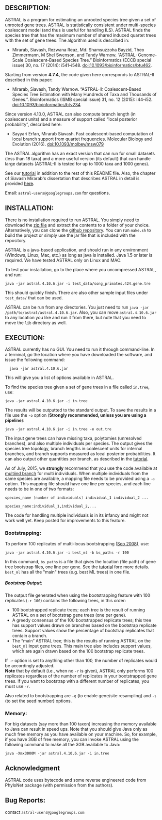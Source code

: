 DESCRIPTION:
-----------
ASTRAL is a program for estimating an unrooted species tree given a set of unrooted gene trees. ASTRAL is statistically consistent under multi-species coalescent model (and thus is useful for handling ILS). ASTRAL finds the species tree that has the maximum number of shared induced quartet trees with the set of gene trees. 
The algorithm used is described in:

* Mirarab, Siavash, Rezwana Reaz, Md. Shamsuzzoha Bayzid, Theo Zimmermann, M Shel Swenson, and Tandy Warnow. “ASTRAL: Genome-Scale Coalescent-Based Species Tree.” Bioinformatics (ECCB special issue) 30, no. 17 (2014): i541–i548. [doi:10.1093/bioinformatics/btu462](doi.org/10.1093/bioinformatics/btu462).

Starting from version **4.7.4**, the code given here corresponds to ASTRAL-II described in this paper: 

* Mirarab, Siavash, Tandy Warnow. “ASTRAL-II: Coalescent-Based Species Tree Estimation with Many Hundreds of Taxa and Thousands of Genes.”. Bioinformatics (ISMB special issue) 31, no. 12 (2015): i44–i52. [doi:10.1093/bioinformatics/btv234](http://bioinformatics.oxfordjournals.org/content/31/12/i44)

Since version 4.10.0, ASTRAL can also compute branch length (in coalescent units) and a measure of support called “local posterior probability”, described here:

* Sayyari Erfan, Mirarab Siavash. Fast coalescent-based computation of local branch support from quartet frequencies.  Molecular Biology and Evolution (2016). [doi:10.1093/molbev/msw079](http://mbe.oxfordjournals.org/content/early/2016/05/12/molbev.msw079.short?rss=1)


The ASTRAL algorithm has an exact version that can run for small datasets (less than 18 taxa) and a more useful version (its default) that can handle large datasets (ASTRAL-II is tested for up to 1000 taxa and 1000 genes).


See our [tutorial](astral-tutorial.md) in addition to the rest of this README file. Also, the chapter of Siavash Mirarab's dissertation that describes ASTRAL in detail is provided [here](thesis-astral.pdf).

Email: `astral-users@googlegroups.com` for questions.

INSTALLATION:
-----------
There is no installation required to run ASTRAL. 
You simply need to download the [zip file](https://github.com/smirarab/ASTRAL/raw/master/Astral.4.10.6.zip) 
and extract the contents to a folder of your choice. Alternatively, you can clone the [github repository](https://github.com/smirarab/ASTRAL/). You can run `make.sh` to build the project or simply use the jar file that is included with the repository. 

ASTRAL is a java-based application, and should run in any environment (Windows, Linux, Mac, etc.) as long as java is installed. Java 1.5 or later is required. We have tested ASTRAL only on Linux and MAC.

To test your installation, go to the place where you uncompressed ASTRAL, and run:

```
java -jar astral.4.10.6.jar -i test_data/song_primates.424.gene.tre
```

This should quickly finish. There are also other sample input files under `test_data/` that can be used.

ASTRAL can be run from any directories. You just need to run `java -jar /path/to/astral/astral.4.10.6.jar`.
Also, you can move `astral.4.10.6.jar` to any location you like and run it from there, but note that you need
to move the `lib` directory as well. 

EXECUTION:
-----------
ASTRAL currently has no GUI. You need to run it through command-line. In a terminal, go the location where you have downloaded the software, and issue the following command:

```
  java -jar astral.4.10.6.jar
```

This will give you a list of options available in ASTRAL.

To find the species tree given a set of gene trees in a file called `in.tree`, use:

```
java -jar astral.4.10.6.jar -i in.tree
```

The results will be outputted to the standard output. To save the results in a file use the `-o` option (**Strongly recommended, unless you are using a pipeline**):

```
java -jar astral.4.10.6.jar -i in.tree -o out.tre
```

The input gene trees can have missing taxa, polytomies (unresolved branches), and also multiple individuals per species. 
The output gives the species tree topology, branch lengths in coalescent units
for internal branches, and branch supports measured as local posterior probabilities. It can also output other quantities per branch, 
as described in the [tutorial](astral-tutorial.md).


As of July, 2015, we **strongly** recommend that you use the code available at [multiind branch](https://github.com/smirarab/ASTRAL/tree/multiind) for multi individuals. When multiple individuals from the same species are available, a mapping file needs to be provided using a `-a` option. This mapping file should have one line per species, and each line needs to be in one of two formats:

```
species_name [number of individuals] individual_1 individual_2 ...

species_name:individual_1,individual_2,...
```

The code for handling multiple individuals is in its infancy and might not work well yet. Keep posted for improvements to this feature. 

### Bootstrapping:

To perform 100 replicates of multi-locus bootstrapping ([Seo 2008](http://www.ncbi.nlm.nih.gov/pubmed/18281270)), use:

```
java -jar astral.4.10.6.jar -i best_ml -b bs_paths -r 100
```

In this command, `bs_paths` is a file that gives the location (file path) of gene tree bootstrap files, one line per gene. See the [tutorial](astral-tutorial.md)
fore more details.
`best_ml` has all the "main" trees (e.g. best ML trees) in one file. 

##### Bootstrap Output: 

The output file generated when using the bootstrapping feature with 100 replicates (`-r 100`) contains the following trees, in this order:

* 100 bootstrapped replicate trees; each tree is the result of running ASTRAL on a set of bootstrap gene trees (one per gene).
* A greedy consensus of the 100 bootstrapped replicate trees; this tree has support values drawn on branches based on the bootstrap replicate trees. Support values show the percentage of bootstrap replicates that contain a branch. 
* The “main” ASTRAL tree; this is the results of running ASTRAL on the `best_ml` input gene trees. This main tree also includes support values, which are again drawn based on the 100 bootstrap replicate trees.

If `-r` option is set to anything other than 100, the number of replicates would be accordingly adjusted.    
**Note** that by default (i.e., when no `-r` is given), ASTRAL only performs 100 replicates regardless of the number of replicates in your bootstrapped gene trees.
If you want to bootstrap with a different number of replicates, you must use `-r`. 

Also related to bootstrapping are `-g` (to enable gene/site resampling) and `-s` (to set the seed number) options. 


### Memory:
For big datasets (say more than 100 taxon) increasing the memory available to Java can result in speed ups. Note that you should give Java only as much free memory as you have available on your machine. So, for example, if you have 3GB of free memory, you can invoke ASTRAL using the following command to make all the 3GB available to Java:

```
java -Xmx3000M -jar astral.4.10.6.jar -i in.tree
```

Acknowledgment
-----------
ASTRAL code uses bytecode and some reverse engineered code from PhyloNet package (with permission from the authors).


Bug Reports:
-----------
contact ``astral-users@googlegroups.com``
